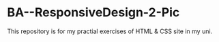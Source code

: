 # BA--ResponsiveDesign-2-Pic
This repository is for my practial exercises of HTML &amp; CSS site in my uni.
